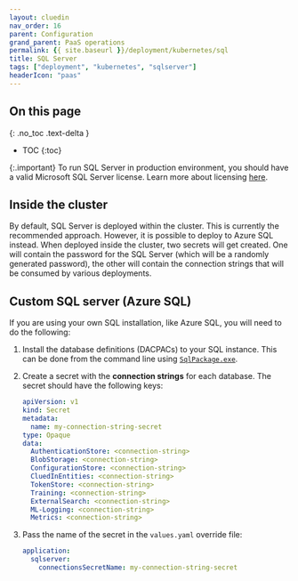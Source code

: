 ```yaml
---
layout: cluedin
nav_order: 16
parent: Configuration
grand_parent: PaaS operations
permalink: {{ site.baseurl }}/deployment/kubernetes/sql
title: SQL Server
tags: ["deployment", "kubernetes", "sqlserver"]
headerIcon: "paas"
---
```

## On this page
{: .no_toc .text-delta }
- TOC
{:toc}

{:.important}
To run SQL Server in production environment, you should have a valid Microsoft SQL Server license. Learn more about licensing [here](https://www.microsoft.com/en-us/sql-server/sql-server-2022-pricing).

## Inside the cluster

By default, SQL Server is deployed within the cluster. This is currently the recommended approach. However, it is possible to deploy to Azure SQL instead. When deployed inside the cluster, two secrets will get created. One will contain the password for the SQL Server (which will be a randomly generated password), the other will contain the connection strings that will be consumed by various deployments.

## Custom SQL server (Azure SQL)

If you are using your own SQL installation, like Azure SQL, you will need to do the following:

1. Install the database definitions (DACPACs) to your SQL instance. This can be done from the command line using [`SqlPackage.exe`](https://docs.microsoft.com/en-us/sql/tools/sqlpackage?view=sql-server-2017#publish-parameters-properties-and-sqlcmd-variables). 

1. Create a secret with the **connection strings** for each database. The secret should have the following keys:
    ```yaml
    apiVersion: v1
    kind: Secret
    metadata:
      name: my-connection-string-secret
    type: Opaque
    data:
      AuthenticationStore: <connection-string>
      BlobStorage: <connection-string>
      ConfigurationStore: <connection-string>
      CluedInEntities: <connection-string>
      TokenStore: <connection-string>
      Training: <connection-string>
      ExternalSearch: <connection-string>
      ML-Logging: <connection-string>
      Metrics: <connection-string>
    ```

1. Pass the name of the secret in the `values.yaml` override file:
    ```yaml
    application:
      sqlserver:
        connectionsSecretName: my-connection-string-secret
    ```